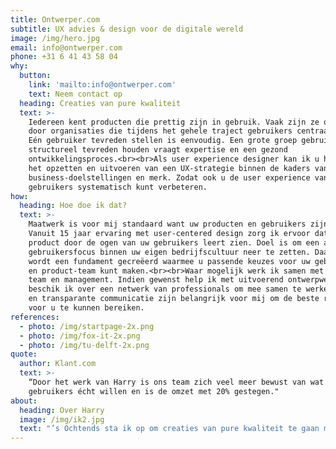 ```yaml
---
title: Ontwerper.com
subtitle: UX advies & design voor de digitale wereld
image: /img/hero.jpg
email: info@ontwerper.com
phone: +31 6 41 43 58 04
why:
  button:
    link: 'mailto:info@ontwerper.com'
    text: Neem contact op
  heading: Creaties van pure kwaliteit
  text: >-
    Iedereen kent producten die prettig zijn in gebruik. Vaak zijn ze ontworpen
    door organisaties die tijdens het gehele traject gebruikers centraal zetten.
    Eén gebruiker tevreden stellen is eenvoudig. Een grote groep gebruikers
    structureel tevreden houden vraagt expertise en een gezond
    ontwikkelingsproces.<br><br>Als user experience designer kan ik u helpen met
    het opzetten en uitvoeren van een UX-strategie binnen de kaders van uw
    business-doelstellingen en merk. Zodat ook u de user experience van uw
    gebruikers systematisch kunt verbeteren.
how:
  heading: Hoe doe ik dat?
  text: >-
    Maatwerk is voor mij standaard want uw producten en gebruikers zijn uniek.
    Vanuit 15 jaar ervaring met user-centered design zorg ik ervoor dat u uw
    product door de ogen van uw gebruikers leert zien. Doel is om een actieve
    gebruikersfocus binnen uw eigen bedrijfscultuur neer te zetten. Daarmee
    wordt een fundament gecreëerd waarmee u passende keuzes voor uw gebruikers
    en product-team kunt maken.<br><br>Waar mogelijk werk ik samen met uw eigen
    team en management. Indien gewenst help ik met uitvoerend ontwerpwerk en
    beschik ik over een netwerk van professionals om mee samen te werken. Open
    en transparante communicatie zijn belangrijk voor mij om de beste resultaten
    voor u te kunnen bereiken.
references:
  - photo: /img/startpage-2x.png
  - photo: /img/fox-it-2x.png
  - photo: /img/tu-delft-2x.png
quote:
  author: Klant.com
  text: >-
    “Door het werk van Harry is ons team zich veel meer bewust van wat onze
    gebruikers écht willen en is de omzet met 20% gestegen."
about:
  heading: Over Harry
  image: /img/ik2.jpg
  text: "’s Ochtends sta ik op om creaties van pure kwaliteit te gaan maken, zodat ik mensen een prachtig en onbezorgd moment kan laten beleven. Van gebruiksvriendelijke website tot interessante foto, van strak slide deck tot advies over de beste indeling van een design-team.<br><br>Als ingenieur in het Industrieel Ontwerpen (TU Delft) heb ik een specialisatie in mens-product interactie. In 2016 was ik de eerste Nederlandse ontwerper die het UX Master Certificate van de gerenommeerde Nielsen Norman Group uit Silicon Valley behaald heeft. Naast inhoudelijk design-werk adviseer ik organisaties over hoe men UX'ers het beste kan inzetten. In het verleden heb ik als PS3/Xbox/PC game designer gewerkt, met de Dutch Game Award voor “Best PC/Console Game” als hoogtepunt. Daarna heb ik als UX-, UI- en visual designer aan zowel B2B als B2C apps gewerkt. Soms zat mijn werk heel dicht op branding/marketing, soms\_in het hart van product development.<br><br>In mijn vrije tijd houd ik mij graag bezig met fotografie & conceptuele beeldbewerking, maak ik retro-sounds met synthesizers en hou ik van katten en bergwandelingen."
---
```


